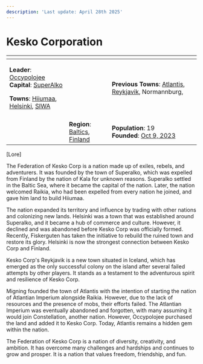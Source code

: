 ```yaml
---
description: 'Last update: April 28th 2025'
---
```


# Kesko Corporation



<table data-view="cards"><thead><tr><th></th><th></th><th></th><th data-hidden data-card-cover data-type="files"></th></tr></thead><tbody><tr><td><p><strong>Leader</strong>: <a href="../players/occypolojee.md">Occypolojee</a><br><strong>Capital</strong>: <a href="../towns/superalko/">SuperAlko</a></p><p><strong>Towns</strong>: <a href="../towns/hiiumaa.md">Hiiumaa</a>, <a href="../towns/helsinki.md">Helsinki</a>, <a href="../towns/archived-towns/other-regions/siwa.md">SIWA</a> </p></td><td></td><td><strong>Previous Towns</strong>: <a href="../towns/archived-towns/other-regions/atlantis.md">Atlantis</a>, <a href="../towns/archived-towns/other-regions/reykjavik.md">Reykjavik</a>, Normannburg, </td><td></td></tr><tr><td><img src="../../.gitbook/assets/armoria_2023-10-10-18-17-20 (4).png" alt="" data-size="original"></td><td></td><td></td><td></td></tr><tr><td></td><td><strong>Region</strong>: <a href="../towns/archived-towns/baltics-region.md">Baltics</a>, <a href="../towns/archived-towns/finland-region/">Finland</a></td><td><strong>Population</strong>: 19<br><strong>Founded</strong>: <a href="../../server-dates/october-23.md#oct-9">Oct 9, 2023</a></td><td></td></tr></tbody></table>

\[​Lore]

The Federation of Kesko Corp is a nation made up of exiles, rebels, and adventurers. It was founded by the town of Superalko, which was expelled from Finland by the nation of Kala for unknown reasons. Superalko settled in the Baltic Sea, where it became the capital of the nation. Later, the nation welcomed Raikia, who had been expelled from every nation he joined, and gave him land to build Hiiumaa.

The nation expanded its territory and influence by trading with other nations and colonizing new lands. Helsinki was a town that was established around Superalko, and it became a hub of commerce and culture. However, it declined and was abandoned before Kesko Corp was officially formed. Recently, Fiskerguten has taken the initiative to rebuild the ruined town and restore its glory. Helsinki is now the strongest connection between Kesko Corp and Finland.

Kesko Corp's Reykjavik is a new town situated in Iceland, which has emerged as the only successful colony on the island after several failed attempts by other players. It stands as a testament to the adventurous spirit and resilience of Kesko Corp.

Migning founded the town of Atlantis with the intention of starting the nation of Atlantian Imperium alongside Raikia. However, due to the lack of resources and the presence of mobs, their efforts failed. The Atlantian Imperium was eventually abandoned and forgotten, with many assuming it would join Constellation, another nation. However, Occypolojee purchased the land and added it to Kesko Corp. Today, Atlantis remains a hidden gem within the nation.

The Federation of Kesko Corp is a nation of diversity, creativity, and ambition. It has overcome many challenges and hardships and continues to grow and prosper. It is a nation that values freedom, friendship, and fun.
